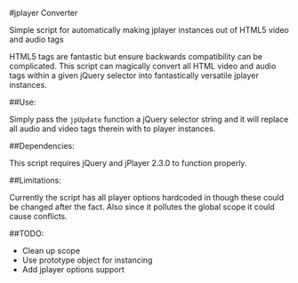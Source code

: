#jplayer Converter

Simple script for automatically making jplayer instances out of HTML5 video and audio tags

HTML5 tags are fantastic but ensure backwards compatibility can be complicated. This script can magically convert all HTML video and audio tags within a given jQuery selector into fantastically versatile jplayer instances.

##Use:

Simply pass the ```jpUpdate``` function a jQuery selector string and it will replace all audio and video tags therein with to player instances.

##Dependencies:

This script requires jQuery and jPlayer 2.3.0 to function properly.

##Limitations:

Currently the script has all player options hardcoded in though these could be changed after the fact. Also since it pollutes the global scope it could cause conflicts.

##TODO:
* Clean up scope
* Use prototype object for instancing
* Add jplayer options support